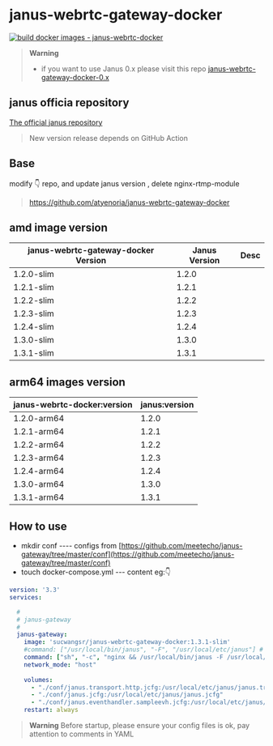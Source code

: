 
# janus-webrtc-gateway-docker
[![build docker images - janus-webrtc-docker](https://github.com/wangsrGit119/janus-webrtc-gateway-docker/actions/workflows/prod-docker-image.yml/badge.svg)](https://github.com/wangsrGit119/janus-webrtc-gateway-docker/actions/workflows/prod-docker-image.yml)

> **Warning**
>- if you want to use Janus 0.x please visit this repo [janus-webrtc-gateway-docker-0.x](https://github.com/atyenoria/janus-webrtc-gateway-docker)

## janus officia repository

[The official janus repository](https://github.com/meetecho/janus-gateway.git "janus:1.0")

>New version release depends on GitHub Action

## Base

modify :point_down: repo, and  update janus version , delete nginx-rtmp-module
> https://github.com/atyenoria/janus-webrtc-gateway-docker
> 

## amd image version

|  janus-webrtc-gateway-docker Version |  Janus Version |Desc|
| ------------ | ------------ |------------ |
|  1.2.0-slim | 1.2.0   | |
|  1.2.1-slim | 1.2.1   |  |
|  1.2.2-slim | 1.2.2   |   |
|  1.2.3-slim | 1.2.3   |   |
|  1.2.4-slim | 1.2.4   |  |
|  1.3.0-slim | 1.3.0  |  |
|  1.3.1-slim | 1.3.1  |  |
## arm64 images version

|  janus-webrtc-docker:version |  janus:version |
| ------------ | ------------ |
|  1.2.0-arm64 | 1.2.0   |
|  1.2.1-arm64 | 1.2.1  |
|  1.2.2-arm64 | 1.2.2  |
|  1.2.3-arm64 | 1.2.3  |
|  1.2.4-arm64 | 1.2.4  |
|  1.3.0-arm64 | 1.3.0  | 
|  1.3.1-arm64 | 1.3.1  | 
## How to use

 - mkdir conf ---- configs from [https://github.com/meetecho/janus-gateway/tree/master/conf](https://github.com/meetecho/janus-gateway/tree/master/conf)
 - touch docker-compose.yml --- content eg::point_down: 

```yaml
version: '3.3'
services:

  #
  # janus-gateway
  #
  janus-gateway:
    image: 'sucwangsr/janus-webrtc-gateway-docker:1.3.1-slim'
    #command: ["/usr/local/bin/janus", "-F", "/usr/local/etc/janus"] # only start janus 
    command: ["sh", "-c", "nginx && /usr/local/bin/janus -F /usr/local/etc/janus"]  # if want to start nginx (port 8086)
    network_mode: "host"
    
    volumes:
      - "./conf/janus.transport.http.jcfg:/usr/local/etc/janus/janus.transport.http.jcfg"  # open adminapi config
      - "./conf/janus.jcfg:/usr/local/etc/janus/janus.jcfg"
      - "./conf/janus.eventhandler.sampleevh.jcfg:/usr/local/etc/janus/janus.eventhandler.sampleevh.jcfg"
    restart: always

```

>**Warning**
> Before startup, please ensure your config files is ok,  pay attention to comments in YAML
